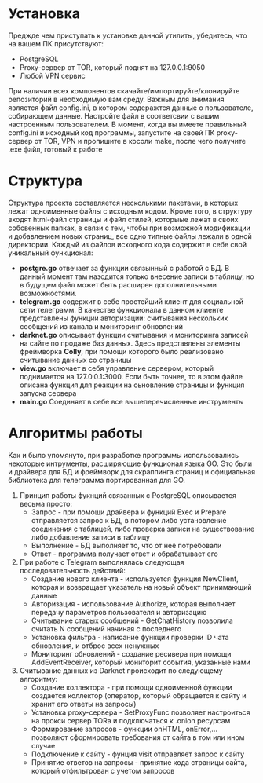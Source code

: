 # Установка
  Преджде чем приступать к установке данной утилиты, убедитесь, что на вашем ПК присутствуют:
  - PostgreSQL
  - Proxy-сервер от TOR, который поднят на 127.0.0.1:9050
  - Любой VPN сервис
            
При наличии всех компонентов скачайте/импортируйте/клонируйте репозиторий в необходимую вам среду.
    Важным для внимания является файл config.ini, в котором содеражтся данные о пользователе, собирающем данные. Настройте файл в соответсвии с вашим настроенным пользователем.
    В момент, когда вы имеете правильный config.ini и исходный код программы, запустите на своей ПК proxy-сервер от TOR, VPN и пропишите в косоли  make, после чего получите .ехе файл, готовый к работе 
# Структура
  Структура проекта составляется несколькими пакетами, в которых лежат одноименные файлы с исходным кодом. Кроме того, в структуру входят html-файл страницы и файл стилей, которыые лежат в своих собсвенных папках, в связи с тем, чтобы при возможной модификации и добавлением новых страниц, все одно типные файлы лежали в одной директории.
  Каждый из файлов исходного кода содержит в себе свой уникальный функционал:
  - **postgre.go** отвечает за функции связынный с работой с БД. В данный момент там назодится только внесение записи в таблицу, но в будущем файл может быть расширен дополнительными возможностями.
  - **telegram.go** содержит в себе простейший клиент для социальной сети телеграмм. В качестве функционала в данном клиенте представлены функции авторизации: считывания нескольких сообщений из канала и мониторинг обновлений
  -  **darknet.go** описывает функции считывания и мониторинга записей на сайте по продаже баз данных. Здесь представлены элементы фреймворка **Colly**, при помощи которого было реализовано считывание данных со страницы
  -  **view.go** включает в себя управление сервером, который поднимается на 127.0.0.1:3000. Если быть точнее, то в этом файле описана функция для реакции на оьновление страницы и функция запуска сервера    
  -  **main.go** Соединяет в себе все вышеперечисленные инструменты
# Алгоритмы работы
  Как и было упомянуто, при разработке программы использовались некоторые интрументы, расширяющие функционал языка GO. Это были и драйвера для БД и фреймворк для скраппинга страниц и официальная библиотека для телеграмма портированная для GO.
  1. Принцип работы фукнций связанных с PostgreSQL описывается весьма просто: 
     - Запрос - при помощи драйвера и функций Exec и Prepare отправляется запрос к БД, в потором либо установление соединения с таблицей, либо проверка записи на существование либо добавление записи в таблицу
     - Выполнение - БД выполняет то, что от неё потребовали
     - Ответ - программа получает ответ и обрабатывает его
2. При работе с Telegram выполнялась следующая последовательность действий:
   - Создание нового клиента - используется функция NewClient, которая и возвращает указатель на новый объект принимающий данные
   - Авторизация - использование Authorize, которая выполняет передачу параметров пользователя и авторизацию
   - Считывание старых сообщений - GetChatHistory позволила считать N сообщений начиная с последнего
   - Установка фильтра - написание функции проверки ID чата обновления, и отброс всех ненужных
   - Мониторинг обновлений - создание ресивера при помощи AddEventReceiver, который мониторит события, указанные нами
3. Считывание данных из Darknet происходит по следующему алгоритму:
   - Создание коллектора - при помощи одноименной функции создается коллектор (оператор, который обращается к сайту и хранит его ответы на запросы)
   - Установка proxy-сервера - SetProxyFunc позволяет настроиться на прокси сервер TORа и подключаться к .onion ресурсам
   - Формирование запросов - функции onHTML, onError,... позволяют сформировать требования от сайта в том или ином случае 
   - Подключение к сайту - фунция visit отправляет запрос к сайту
   - Принятие ответов на запросы - принятие кода страницы сайта, который отфильтрован с учетом запросов
